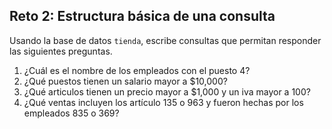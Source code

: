 ## Reto 2: Estructura básica de una consulta
Usando la base de datos  `tienda`, escribe consultas que permitan responder las siguientes preguntas.

1.   ¿Cuál es el nombre de los empleados con el puesto 4?
2.   ¿Qué puestos tienen un salario mayor a $10,000?
3.   ¿Qué articulos tienen un precio mayor a $1,000 y un iva mayor a 100?
4.    ¿Qué ventas incluyen los artículo 135 o 963 y fueron hechas por los empleados 835 o 369?